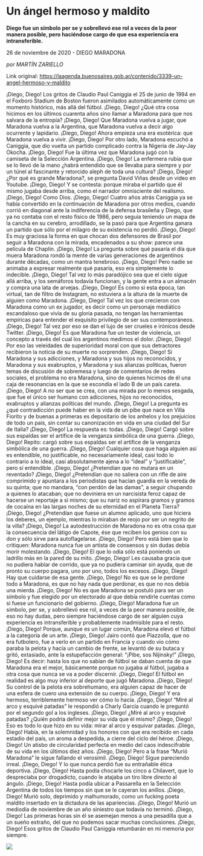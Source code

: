 # Un ángel hermoso y maldito

**Diego fue un símbolo per se y sobrellevó ese rol a veces de la peor manera posible, pero haciéndose cargo de que esa experiencia era intransferible.**

26 de noviembre de 2020 - DIEGO MARADONA

_por MARTÍN ZARIELLO_

Link original: https://laagenda.buenosaires.gob.ar/contenido/3339-un-angel-hermoso-y-maldito



¡Diego, Diego! Los gritos de Claudio Paul Caniggia el 25 de junio de 1994 en el Foxboro Stadium de Boston fueron asimilados automáticamente como un momento histórico, más allá del fútbol. ¡Diego, Diego! ¿Qué otra cosa hicimos en los últimos cuarenta años sino llamar a Maradona para que nos salvara de la entropía? ¡Diego, Diego! Que Maradona vuelva a jugar, que Maradona vuelva a la Argentina, que Maradona vuelva a decir algo ocurrente y lapidario. ¡Diego, Diego! Ahora empieza una era esotérica: que Maradona vuelva a vivir. ¡Diego, Diego! Por otro lado, Maradona escuchó a Caniggia, que dio vuelta un partido complicado contra la Nigeria de Jay-Jay Okocha. ¡Diego, Diego! Fue la última vez que Maradona jugó con la camiseta de la Selección Argentina. ¡Diego, Diego! La enfermera rubia que se lo llevó de la mano ¿habrá entendido que se llevaba para siempre y por un túnel al fascinante y retorcido aleph de toda una cultura? ¡Diego, Diego! ¿Por qué es grande Maradona?, se pregunta David Viñas desde un video en Youtube. ¡Diego, Diego! Y se contesta: porque miraba el partido que él mismo jugaba desde arriba, como el narrador omnisciente del realismo. ¡Diego, Diego! Como Dios. ¡Diego, Diego! Cuatro años atrás Caniggia ya se había convertido en la continuación de Maradona por otros medios, cuando corrió en diagonal ante la indiferencia de la defensa brasileña y Diego, que ya no contaba con el resto físico de 1986, pero seguía teniendo un mapa de la cancha en su cerebro, arrodillado, se la pasó para que Argentina ganara un partido que sólo por el milagro de su existencia no perdió. ¡Diego, Diego! Es muy graciosa la forma en que chocan dos defensores de Brasil por seguir a Maradona con la mirada, encadenados a su show: parece una película de Chaplin. ¡Diego, Diego! La pregunta sobre qué pasaría el día que muera Maradona rondó la mente de varias generaciones de argentinos durante décadas, como un mantra tenebroso. ¡Diego, Diego! Pero nadie se animaba a expresar realmente qué pasaría, eso era simplemente lo indecible. ¡Diego, Diego! Tal vez lo más paradójico sea que el cielo sigue allá arriba, y los semáforos todavía funcionan, y la gente entra a un almacén y compra una lata de arvejas. ¡Diego, Diego! Es como si esta época, tan virtual, tan de filtro de Instagram, no estuviera a la altura de la muerte de alguien como Maradona. ¡Diego, Diego! Tal vez los que crecieron con Maradona como un ex jugador, es decir como un personaje mediático escandaloso que vivía de su gloria pasada, no tengan las herramientas empíricas para entender el exquisito privilegio de ser sus contemporáneos. ¡Diego, Diego! Tal vez por eso se dan el lujo de ser crueles e irónicos desde Twitter. ¡Diego, Diego! Es que Maradona fue un tester de violencia, un concepto a través del cual los argentinos medimos el dolor. ¡Diego, Diego! Por eso las veleidades de superioridad moral con que sus detractores recibieron la noticia de su muerte no sorprenden. ¡Diego, Diego! Si Maradona y sus adicciones, y Maradona y sus hijos no reconocidos, y Maradona y sus exabruptos, y Maradona y sus alianzas políticas, fueron temas de discusión de sobremesa y luego de comentarios de redes sociales, el problema no era Maradona, sino de quienes hicimos de él una caja de resonancias en la que se escondía el lado B de un país careta. ¡Diego, Diego! A no ser que se crea, con una mirada por lo menos sesgada, que fue el único ser humano con adicciones, hijos no reconocidos, exabruptos y alianzas políticas del mundo. ¡Diego, Diego! La pregunta es ¿qué contradicción puede haber en la vida de un pibe que nace en Villa Fiorito y de buenas a primeras es depositario de los anhelos y los prejuicios de todo un país, sin contar su canonización en vida en una ciudad del Sur de Italia? ¡Diego, Diego! La respuesta es: todas. ¡Diego, Diego! Cargó sobre sus espaldas ser el artífice de la venganza simbólica de una guerra. ¡Diego, Diego! Repito: cargó sobre sus espaldas ser el artífice de la venganza simbólica de una guerra. ¡Diego, Diego! Cualquier cosa que haga alguien así es entendible, no justificable, no necesariamente ideal, casi todo lo contrario a lo ideal, casi absolutamente ajena a lo “ideal” y “justificable”, pero sí entendible. ¡Diego, Diego! ¿Pretendían que no mutara en un reventado? ¡Diego, Diego! ¿Pretendían que no saliera con un rifle de aire comprimido y apuntara a los periodistas que hacían guardia en la vereda de su quinta; que no mandara, “con perdón de las damas”, a seguir chupando a quienes lo atacaban; que no deviniera en un narcisista feroz capaz de hacerse un reportaje a sí mismo; que su nariz no aspirara gramos y gramos de cocaína en las largas noches de su eternidad en el Planeta Tierra? ¡Diego, Diego! ¿Pretendían que fuese un alumno aplicado, uno que hiciera los deberes, un ejemplo, mientras lo miraban de reojo por ser un negrito de la villa? ¡Diego, Diego! La autodestrucción de Maradona no es otra cosa que la consecuencia del látigo de Capote, ése que reciben los genios con su don y sólo sirve para autoflagelarse. ¡Diego, Diego! Pero está bien que lo critiquen: Maradona nunca fue un artista de consensos y sin dudas debía morir molestando. ¡Diego, Diego! El que lo odia sólo está poniendo un ladrillo más en la pared de su mito. ¡Diego, Diego! Les causaba gracia que no pudiera hablar de corrido, que ya no pudiera caminar sin ayuda, que de pronto su cuerpo pagara, uno por uno, todos los excesos. ¡Diego, Diego! Hay que cuidarse de esa gente. ¡Diego, Diego! No es que se le perdone todo a Maradona, es que no hay nada que perdonar, es que no nos debía una mierda. ¡Diego, Diego! No es que Maradona se postuló para ser un símbolo y fue elegido por un electorado al que debía rendirle cuentas como si fuese un funcionario del gobierno. ¡Diego, Diego! Maradona fue un símbolo, per se, y sobrellevó ese rol, a veces de la peor manera posible, de eso no hay dudas, pero siempre haciéndose cargo de ser alguien cuya experiencia es intransferible y probablemente inadmisible para el resto. ¡Diego, Diego! Porque, aunque es un lugar común, Maradona elevó el fútbol a la categoría de un arte. ¡Diego, Diego! Jairo contó que Piazzolla, que no era futbolero, fue a verlo en un partido en Francia y cuando vio cómo paraba la pelota y hacía un cambio de frente, se levantó de su butaca y gritó, extasiado, ante la estupefacción general: “¡Pibe, sos Nijinsky!” ¡Diego, Diego! Es decir: hasta los que no sabían de fútbol se daban cuenta de que Maradona era el mejor, básicamente porque no jugaba al fútbol, jugaba a otra cosa que nunca se va a poder discernir. ¡Diego, Diego! El fútbol en realidad es algo muy inferior al deporte que jugó Maradona. ¡Diego, Diego! Su control de la pelota era sobrehumano, era alguien capaz de hacer de una esfera de cuero una extensión de su cuerpo. ¡Diego, Diego! Y era hermoso, terriblemente hermoso ver cómo lo hacía. ¡Diego, Diego! “Miré al arco y esquivé patadas” le respondió a Charly García cuando le preguntó por el segundo gol a los ingleses. ¡Diego, Diego! ¿Miré al arco y esquivé patadas? ¿Quién podría definir mejor su vida que él mismo? ¡Diego, Diego! Eso es todo lo que hizo en su vida: mirar al arco y esquivar patadas. ¡Diego, Diego! Había, en la solemnidad y los honores con que era recibido en cada estadio del país, un aroma a despedida, a cierre del ciclo del héroe. ¡Diego, Diego! Un atisbo de circularidad perfecta en medio del caos indescifrable de su vida en los últimos diez años. ¡Diego, Diego! Pero a la frase “Murió Maradona” le sigue fallando el verosímil. ¡Diego, Diego! Sigue pareciendo irreal. ¡Diego, Diego! Y lo que nunca perdió fue su entrañable ética deportiva. ¡Diego, Diego! Hasta podía chocarle los cinco a Chilavert, que lo despreciaba por drogadicto, cuando le atajaba un tiro libre directo al ángulo. ¡Diego, Diego! Hasta podía ubicar a Passarella en la Selección Argentina de todos los tiempos sin que se le cayeran los anillos. ¡Diego, Diego! Murió solo, deprimido y malhumorado, como un fucking poeta maldito insertado en la dictadura de las apariencias. ¡Diego, Diego! Murió un mediodía de noviembre de un año siniestro que todavía no terminó. ¡Diego, Diego! Las primeras horas sin él se asemejan menos a una pesadilla que a un sueño extraño, del que no podemos sacar muchas conclusiones. ¡Diego, Diego! Esos gritos de Claudio Paul Caniggia retumbarán en mi memoria por siempre.




[![](https://img.youtube.com/vi/v6_p_YaAet8/0.jpg)](https://www.youtube.com/watch?v=v6_p_YaAet8)




